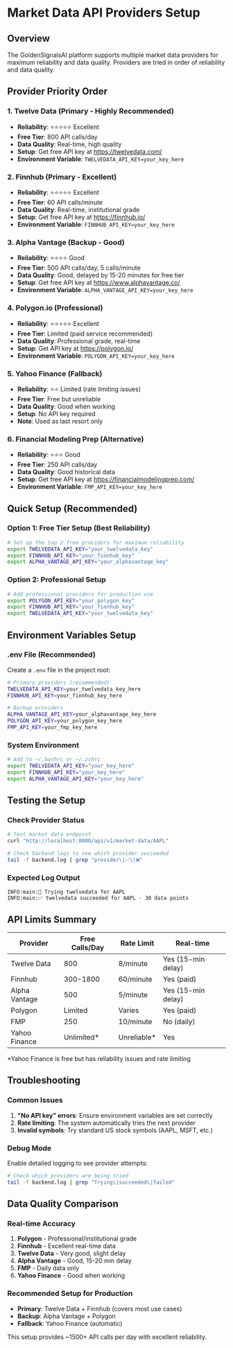 # Market Data API Providers Setup

## Overview
The GoldenSignalsAI platform supports multiple market data providers for maximum reliability and data quality. Providers are tried in order of reliability and data quality.

## Provider Priority Order

### 1. **Twelve Data** (Primary - Highly Recommended)
- **Reliability**: ⭐⭐⭐⭐⭐ Excellent
- **Free Tier**: 800 API calls/day
- **Data Quality**: Real-time, high quality
- **Setup**: Get free API key at https://twelvedata.com/
- **Environment Variable**: `TWELVEDATA_API_KEY=your_key_here`

### 2. **Finnhub** (Primary - Excellent)
- **Reliability**: ⭐⭐⭐⭐⭐ Excellent
- **Free Tier**: 60 API calls/minute
- **Data Quality**: Real-time, institutional grade
- **Setup**: Get free API key at https://finnhub.io/
- **Environment Variable**: `FINNHUB_API_KEY=your_key_here`

### 3. **Alpha Vantage** (Backup - Good)
- **Reliability**: ⭐⭐⭐⭐ Good
- **Free Tier**: 500 API calls/day, 5 calls/minute
- **Data Quality**: Good, delayed by 15-20 minutes for free tier
- **Setup**: Get free API key at https://www.alphavantage.co/
- **Environment Variable**: `ALPHA_VANTAGE_API_KEY=your_key_here`

### 4. **Polygon.io** (Professional)
- **Reliability**: ⭐⭐⭐⭐⭐ Excellent
- **Free Tier**: Limited (paid service recommended)
- **Data Quality**: Professional grade, real-time
- **Setup**: Get API key at https://polygon.io/
- **Environment Variable**: `POLYGON_API_KEY=your_key_here`

### 5. **Yahoo Finance** (Fallback)
- **Reliability**: ⭐⭐ Limited (rate limiting issues)
- **Free Tier**: Free but unreliable
- **Data Quality**: Good when working
- **Setup**: No API key required
- **Note**: Used as last resort only

### 6. **Financial Modeling Prep** (Alternative)
- **Reliability**: ⭐⭐⭐ Good
- **Free Tier**: 250 API calls/day
- **Data Quality**: Good historical data
- **Setup**: Get free API key at https://financialmodelingprep.com/
- **Environment Variable**: `FMP_API_KEY=your_key_here`

## Quick Setup (Recommended)

### Option 1: Free Tier Setup (Best Reliability)
```bash
# Set up the top 2 free providers for maximum reliability
export TWELVEDATA_API_KEY="your_twelvedata_key"
export FINNHUB_API_KEY="your_finnhub_key"
export ALPHA_VANTAGE_API_KEY="your_alphavantage_key"
```

### Option 2: Professional Setup
```bash
# Add professional providers for production use
export POLYGON_API_KEY="your_polygon_key"
export FINNHUB_API_KEY="your_finnhub_key"
export TWELVEDATA_API_KEY="your_twelvedata_key"
```

## Environment Variables Setup

### .env File (Recommended)
Create a `.env` file in the project root:
```bash
# Primary providers (recommended)
TWELVEDATA_API_KEY=your_twelvedata_key_here
FINNHUB_API_KEY=your_finnhub_key_here

# Backup providers
ALPHA_VANTAGE_API_KEY=your_alphavantage_key_here
POLYGON_API_KEY=your_polygon_key_here
FMP_API_KEY=your_fmp_key_here
```

### System Environment
```bash
# Add to ~/.bashrc or ~/.zshrc
export TWELVEDATA_API_KEY="your_key_here"
export FINNHUB_API_KEY="your_key_here"
export ALPHA_VANTAGE_API_KEY="your_key_here"
```

## Testing the Setup

### Check Provider Status
```bash
# Test market data endpoint
curl "http://localhost:8000/api/v1/market-data/AAPL"

# Check backend logs to see which provider succeeded
tail -f backend.log | grep "provider\|✅\|❌"
```

### Expected Log Output
```
INFO:main:🔄 Trying twelvedata for AAPL
INFO:main:✅ twelvedata succeeded for AAPL - 30 data points
```

## API Limits Summary

| Provider | Free Calls/Day | Rate Limit | Real-time |
|----------|----------------|------------|-----------|
| Twelve Data | 800 | 8/minute | Yes (15-min delay) |
| Finnhub | 300-1800 | 60/minute | Yes (paid) |
| Alpha Vantage | 500 | 5/minute | Yes (15-min delay) |
| Polygon | Limited | Varies | Yes (paid) |
| FMP | 250 | 10/minute | No (daily) |
| Yahoo Finance | Unlimited* | Unreliable* | Yes |

*Yahoo Finance is free but has reliability issues and rate limiting

## Troubleshooting

### Common Issues
1. **"No API key" errors**: Ensure environment variables are set correctly
2. **Rate limiting**: The system automatically tries the next provider
3. **Invalid symbols**: Try standard US stock symbols (AAPL, MSFT, etc.)

### Debug Mode
Enable detailed logging to see provider attempts:
```bash
# Check which providers are being tried
tail -f backend.log | grep "Trying\|succeeded\|failed"
```

## Data Quality Comparison

### Real-time Accuracy
1. **Polygon** - Professional/institutional grade
2. **Finnhub** - Excellent real-time data
3. **Twelve Data** - Very good, slight delay
4. **Alpha Vantage** - Good, 15-20 min delay
5. **FMP** - Daily data only
6. **Yahoo Finance** - Good when working

### Recommended Setup for Production
- **Primary**: Twelve Data + Finnhub (covers most use cases)
- **Backup**: Alpha Vantage + Polygon
- **Fallback**: Yahoo Finance (automatic)

This setup provides ~1500+ API calls per day with excellent reliability.
